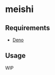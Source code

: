# meishi

## Requirements

- [Deno](https://docs.deno.com/runtime/manual/getting_started/installation)

## Usage

WIP
